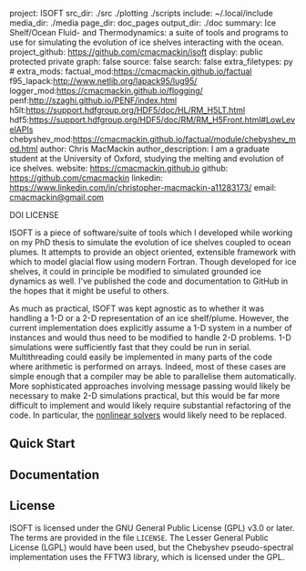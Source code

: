 project: ISOFT
src_dir: ./src
         ./plotting
		 ./scripts
include: ~/.local/include
media_dir: ./media
page_dir: doc_pages
output_dir: ./doc
summary: Ice Shelf/Ocean Fluid- and Thermodynamics: a suite of tools and
         programs to use for simulating the evolution of ice shelves
		 interacting with the ocean.
project_github: https://github.com/cmacmackin/isoft
display: public
         protected
         private
graph: false
source: false
search: false
extra_filetypes: py #
extra_mods: factual_mod:https://cmacmackin.github.io/factual
            f95_lapack:http://www.netlib.org/lapack95/lug95/
			logger_mod:https://cmacmackin.github.io/flogging/
			penf:http://szaghi.github.io/PENF/index.html
			h5lt:https://support.hdfgroup.org/HDF5/doc/HL/RM_H5LT.html
			hdf5:https://support.hdfgroup.org/HDF5/doc/RM/RM_H5Front.html#LowLevelAPIs
			chebyshev_mod:https://cmacmackin.github.io/factual/module/chebyshev_mod.html
author: Chris MacMackin
author_description: I am a graduate student at the University of Oxford, studying
                    the melting and evolution of ice shelves.
website: https://cmacmackin.github.io
github: https://github.com/cmacmackin
linkedin: https://www.linkedin.com/in/christopher-macmackin-a11283173/
email: cmacmackin@gmail.com

DOI LICENSE

ISOFT is a piece of software/suite of tools which I developed while
working on my PhD thesis to simulate the evolution of ice shelves
coupled to ocean plumes. It attempts to provide an object oriented,
extensible framework with which to model glacial flow using modern
Fortran. Though developed for ice shelves, it could in principle be
modified to simulated grounded ice dynamics as well. I've published
the code and documentation to GitHub in the hopes that it might be
useful to others.

As much as practical, ISOFT was kept agnostic as to whether it was
handling a 1-D or a 2-D representation of an ice shelf/plume. However,
the current implementation does explicitly assume a 1-D system in a
number of instances and would thus need to be modified to handle 2-D
problems.  1-D simulations were sufficiently fast that they could be
run in serial. Multithreading could easily be implemented in many
parts of the code where arithmetic is performed on arrays. Indeed,
most of these cases are simple enough that a compiler may be able to
parallelise them automatically. More sophisticated approaches
involving message passing would likely be necessary to make 2-D
simulations practical, but this would be far more difficult to
implement and would likely require substantial refactoring of the
code. In particular, the
[nonlinear solvers](|pages|3-codeDesign/3-solvers.html) would likely
need to be replaced.

## Quick Start



## Documentation



## License

ISOFT is licensed under the GNU General Public License (GPL) v3.0 or
later. The terms are provided in the file `LICENSE`. The Lesser General
Public License (LGPL) would have been used, but the Chebyshev pseudo-spectral
implementation uses the FFTW3 library, which is licensed under the GPL.
